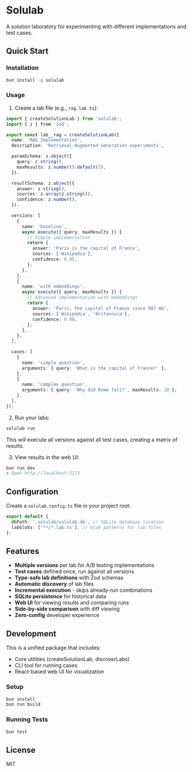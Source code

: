# Solulab

A solution laboratory for experimenting with different implementations and test cases.

## Quick Start

### Installation

```bash
bun install -g solulab
```

### Usage

1. Create a lab file (e.g., `rag.lab.ts`):

```typescript
import { createSolutionLab } from 'solulab';
import { z } from 'zod';

export const lab__rag = createSolutionLab({
  name: 'RAG Implementation',
  description: 'Retrieval-Augmented Generation experiments',

  paramSchema: z.object({
    query: z.string(),
    maxResults: z.number().default(5),
  }),

  resultSchema: z.object({
    answer: z.string(),
    sources: z.array(z.string()),
    confidence: z.number(),
  }),

  versions: [
    {
      name: 'baseline',
      async execute({ query, maxResults }) {
        // Simple implementation
        return {
          answer: 'Paris is the capital of France',
          sources: ['Wikipedia'],
          confidence: 0.95,
        };
      },
    },
    {
      name: 'with embeddings',
      async execute({ query, maxResults }) {
        // Advanced implementation with embeddings
        return {
          answer: 'Paris, the capital of France since 987 AD',
          sources: ['Wikipedia', 'Britannica'],
          confidence: 0.98,
        };
      },
    },
  ],

  cases: [
    {
      name: 'simple question',
      arguments: { query: 'What is the capital of France?' },
    },
    {
      name: 'complex question',
      arguments: { query: 'Why did Rome fall?', maxResults: 10 },
    },
  ],
});
```

2. Run your labs:

```bash
solulab run
```

This will execute all versions against all test cases, creating a matrix of results.

3. View results in the web UI:

```bash
bun run dev
# Open http://localhost:5173
```

## Configuration

Create a `solulab.config.ts` file in your project root:

```typescript
export default {
  dbPath: '.solulab/solulab.db', // SQLite database location
  labGlobs: ['**/*.lab.ts'], // Glob patterns for lab files
};
```

## Features

- **Multiple versions** per lab for A/B testing implementations
- **Test cases** defined once, run against all versions
- **Type-safe lab definitions** with Zod schemas
- **Automatic discovery** of lab files
- **Incremental execution** - skips already-run combinations
- **SQLite persistence** for historical data
- **Web UI** for viewing results and comparing runs
- **Side-by-side comparison** with diff viewing
- **Zero-config** developer experience

## Development

This is a unified package that includes:

- Core utilities (createSolutionLab, discoverLabs)
- CLI tool for running cases
- React-based web UI for visualization

### Setup

```bash
bun install
bun run build
```

### Running Tests

```bash
bun test
```

## License

MIT
